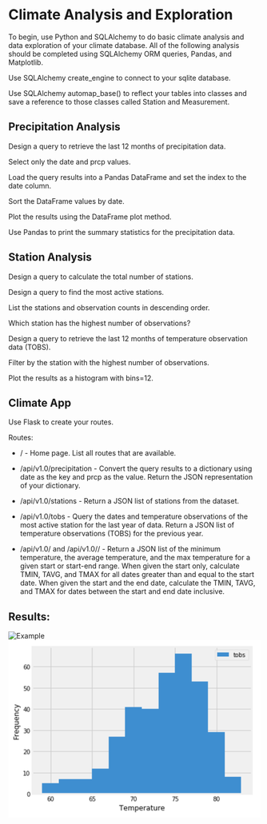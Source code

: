 # Climate Analysis and Exploration
To begin, use Python and SQLAlchemy to do basic climate analysis and data exploration of your climate database. All of the following analysis should be completed using SQLAlchemy ORM queries, Pandas, and Matplotlib.

Use SQLAlchemy create_engine to connect to your sqlite database.


Use SQLAlchemy automap_base() to reflect your tables into classes and save a reference to those classes called Station and Measurement.


## Precipitation Analysis
Design a query to retrieve the last 12 months of precipitation data.


Select only the date and prcp values.


Load the query results into a Pandas DataFrame and set the index to the date column.


Sort the DataFrame values by date.


Plot the results using the DataFrame plot method.


Use Pandas to print the summary statistics for the precipitation data.


## Station Analysis
Design a query to calculate the total number of stations.


Design a query to find the most active stations.


List the stations and observation counts in descending order.


Which station has the highest number of observations?


Design a query to retrieve the last 12 months of temperature observation data (TOBS).


Filter by the station with the highest number of observations.


Plot the results as a histogram with bins=12.



## Climate App

Use Flask to create your routes.

Routes:
* /  - Home page. List all routes that are available.

* /api/v1.0/precipitation  - Convert the query results to a dictionary using date as the key and prcp as the value. Return the JSON representation of your dictionary.

* /api/v1.0/stations  - Return a JSON list of stations from the dataset.

* /api/v1.0/tobs  - Query the dates and temperature observations of the most active station for the last year of data. Return a JSON list of temperature observations (TOBS) for the previous year.

* /api/v1.0/<start> and /api/v1.0/<start>/<end>   - Return a JSON list of the minimum temperature, the average temperature, and the max temperature for a given start or start-end range. When given the start only, calculate TMIN, TAVG, and TMAX for all dates greater than and equal to the start date. When given the start and the end date, calculate the TMIN, TAVG, and TMAX for dates between the start and end date inclusive.

## Results:

![Example](images/percipitation.png)
![Example](images/station-histogram.png)
